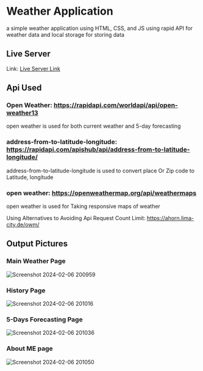 # Weather Application
a simple weather application using HTML, CSS, and JS using rapid API for weather data and local storage for storing data 


## Live Server

Link: [Live Server Link](https://65c2632efad6960eb5bac7db--chimerical-selkie-37eb57.netlify.app/)


## Api Used

### Open Weather: https://rapidapi.com/worldapi/api/open-weather13

open weather is used for both current weather and 5-day forecasting

### address-from-to-latitude-longitude: https://rapidapi.com/apishub/api/address-from-to-latitude-longitude/

address-from-to-latitude-longitude is used to convert place Or Zip code to Latitude, longitude

### open weather: https://openweathermap.org/api/weathermaps
open weather is used for Taking responsive maps of weather

Using Alternatives to Avoiding Api Request Count Limit: https://ahorn.lima-city.de/owm/

## Output Pictures

### Main Weather Page
![Screenshot 2024-02-06 200959](https://github.com/kasyap2807/Weather-Application/assets/125851796/f700b28b-5446-43be-ad01-0593d866d329)
### History Page
![Screenshot 2024-02-06 201016](https://github.com/kasyap2807/Weather-Application/assets/125851796/4991dfea-5317-40b2-913c-24e33431eacc)
### 5-Days Forecasting Page
![Screenshot 2024-02-06 201036](https://github.com/kasyap2807/Weather-Application/assets/125851796/155fa544-f142-494b-82a0-9efe5d818864)
### About ME page
![Screenshot 2024-02-06 201050](https://github.com/kasyap2807/Weather-Application/assets/125851796/f81d4b7f-1ecb-4a3f-bf83-b3d64dfbb67e)
